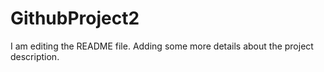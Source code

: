 # GithubProject2
I am editing the README file. Adding some more details about the project description.

